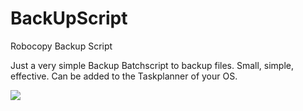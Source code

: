 # BackUpScript
Robocopy Backup Script

Just a very simple Backup Batchscript to backup files. 
Small, simple, effective. Can be added to the Taskplanner of your OS.

<img src="https://img.icons8.com/color/48/000000/robot-2.png"/>
